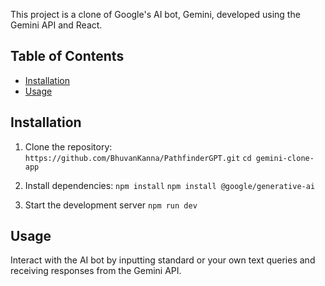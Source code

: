 This project is a clone of Google's AI bot, Gemini, developed using the Gemini API and React.

## Table of Contents

- [Installation](#installation)
- [Usage](#usage)

## Installation

1. Clone the repository: 
   ``https://github.com/BhuvanKanna/PathfinderGPT.git``
   ``cd gemini-clone-app``
   
3. Install dependencies:
   ``npm install``
   ``npm install @google/generative-ai``

4. Start the development server
   ``npm run dev``

## Usage

Interact with the AI bot by inputting standard or your own text queries and receiving responses from the Gemini API.
